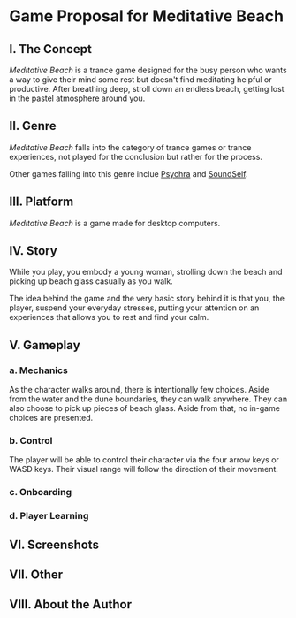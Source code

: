 # Game Proposal for Meditative Beach

## I. The Concept
*Meditative Beach* is a trance game designed for the busy person who wants a way to give their mind some rest but doesn't find
meditating helpful or productive. After breathing deep, stroll down an endless beach, getting lost in the pastel atmosphere 
around you.

## II. Genre
*Meditative Beach* falls into the category of trance games or trance experiences, not played for the conclusion but rather for the
process.

Other games falling into this genre inclue [Psychra](https://nratcliff.itch.io/psychra) and [SoundSelf](http://soundselfgame.com/).

## III. Platform
*Meditative Beach* is a game made for desktop computers. 

## IV. Story
While you play, you embody a young woman, strolling down the beach and picking up beach glass casually as you walk. 

The idea behind the game and the very basic story behind it is that you, the player, suspend your everyday stresses, putting
your attention on an experiences that allows you to rest and find your calm. 

## V. Gameplay
### a. Mechanics
As the character walks around, there is intentionally few choices. Aside from the water and the dune boundaries, they can walk anywhere.
They can also choose to pick up pieces of beach glass. Aside from that, no in-game choices are presented.

### b. Control
The player will be able to control their character via the four arrow keys or WASD keys. Their visual range will follow the direction
of their movement.

### c. Onboarding


### d. Player Learning


## VI. Screenshots

## VII. Other

## VIII. About the Author

